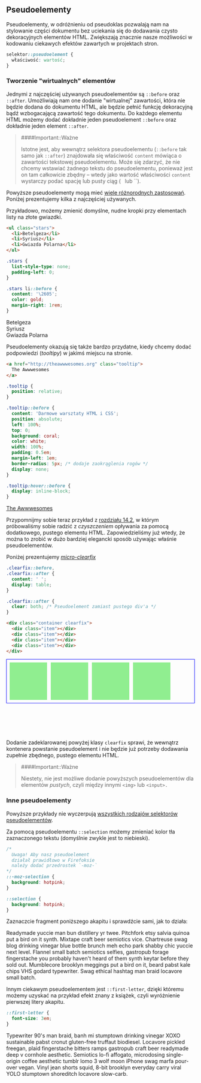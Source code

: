 ## Pseudoelementy

Pseudoelementy, w odróżnieniu od pseudoklas pozwalają nam na stylowanie części dokumentu bez uciekania się do dodawania czysto dekoracyjnych elementów HTML. Zwiększają znacznie nasze możliwości w kodowaniu ciekawych efektów zawartych w projektach stron.

```css
selektor::pseudoelement {
  właściwość: wartość;
}
```

### Tworzenie "wirtualnych" elementów

Jednymi z najczęściej używanych pseudoelementów są `::before` oraz `::after`. Umożliwiają nam one dodanie "wirtualnej" zawartości, która nie będzie dodana do dokumentu HTML, ale będzie pełnić funkcję dekoracyjną bądź wzbogacającą zawartość tego dokumentu. Do każdego elementu HTML możemy dodać dokładnie jeden pseudoelement `::before` oraz dokładnie jeden element `::after`.

> ####Important::Ważne
>
> Istotne jest, aby wewnątrz selektora pseudoelementu (`::before` tak samo jak `::after`) znajdowała się właściwość `content` mówiąca o zawartości tekstowej pseudoelementu. Może się zdarzyć, że nie chcemy wstawiać żadnego tekstu do pseudoelementu, ponieważ jest on tam całkowicie zbędny – wtedy jako wartość właściwości `content` wystarczy podać spację lub pusty ciąg (` ` lub ``).

Powyższe pseudoelementy mogą mieć [wiele różnorodnych zastosowań](https://css-tricks.com/pseudo-element-roundup/). Poniżej prezentujemy kilka z najczęściej używanych.

Przykładowo, możemy zmienić domyślne, nudne kropki przy elementach listy na złote gwiazdki.

```html
<ul class="stars">
  <li>Betelgeza</li>
  <li>Syriusz</li>
  <li>Gwiazda Polarna</li>
</ul>
```

```css
.stars {
  list-style-type: none;
  padding-left: 0;
}

.stars li::before {
  content: '\2605';
  color: gold;
  margin-right: 1rem;
}
```

<div id="awww-pseudoselectors-stars" class="example-wrapper">
  <ul style="list-style-type:none;padding-left:0;">
    <li>Betelgeza</li>
    <li>Syriusz</li>
    <li>Gwiazda Polarna</li>
  </ul>
</div>

Pseudoelementy okazują się także bardzo przydatne, kiedy chcemy dodać podpowiedzi (<i>tooltipy</i>) w jakimś miejscu na stronie.

```html
<a href="http://theawwwesomes.org" class="tooltip">
  The Awwwesomes
</a>
```

```css
.tooltip {
  position: relative;
}

.tooltip::before {
  content: 'Darmowe warsztaty HTML i CSS';
  position: absolute;
  left: 100%;
  top: 0;
  background: coral;
  color: white;
  width: 100%;
  padding: 0.5em;
  margin-left: 1em;
  border-radius: 5px; /* dodaje zaokrąglenia rogów */
  display: none;
}

.tooltip:hover::before {
  display: inline-block;
}
```

<div id="awww-pseudoselectors-tooltip" class="example-wrapper">
  <a href="http://theawwwesomes.org" class="tooltip">The Awwwesomes</a>
</div>

Przypomnijmy sobie teraz przykład z [rozdziału 14.2](../../css-layout/css-floats/README.md), w którym próbowaliśmy sobie radzić z <i>czyszczeniem</i> opływania za pomocą dodatkowego, pustego elementu HTML. Zapowiedzieliśmy już wtedy, że można to zrobić w dużo bardziej elegancki sposób używając właśnie pseudoelementów.

Poniżej prezentujemy [<i>micro-clearfix</i>](http://nicolasgallagher.com/micro-clearfix-hack/)

```css
.clearfix::before,
.clearfix::after {
  content: ' ';
  display: table;
}

.clearfix::after {
  clear: both; /* Pseudoelement zamiast pustego div'a */
}
```

```html
<div class="container clearfix">
  <div class="item"></div>
  <div class="item"></div>
  <div class="item"></div>
  <div class="item"></div>
</div>
```

<div class="example-wrapper" style="height:200px">
  <div style="border:1px solid blue;padding:3px">
    <div style="float:left;width:100px;height:100px;margin:5px;background:lightgreen"></div>
    <div style="float:left;width:100px;height:100px;margin:5px;background:lightgreen"></div>
    <div style="float:left;width:100px;height:100px;margin:5px;background:lightgreen"></div>
    <div style="float:left;width:100px;height:100px;margin:5px;background:lightgreen"></div>
    <div style="clear:both"></div>
  </div>
</div>

Dodanie zadeklarowanej powyżej klasy `clearfix` sprawi, że wewnątrz kontenera powstanie pseudoelement i nie będzie już potrzeby dodawania zupełnie zbędnego, pustego elementu HTML.

> ####Important::Ważne
>
> Niestety, nie jest możliwe dodanie powyższych pseudoelementów dla elementów <i>pustych</i>, czyli między innymi `<img>` lub `<input>.`

### Inne pseudoelementy

Powyższe przykłady nie wyczerpują [wszystkich rodzajów selektorów pseudoelementów](https://developer.mozilla.org/en/docs/Web/CSS/Pseudo-elements).

Za pomocą pseudoelementu `::selection` możemy zmieniać kolor tła zaznaczonego tekstu (domyślnie zwykle jest to niebieski).

```css
/*
  Uwaga! Aby nasz pseudoelement
  działał prawidłowo w Firefoksie
  należy dodać przedrostek `-moz-`
*/
::-moz-selection {
  background: hotpink;
}

::selection {
  background: hotpink;
}
```

Zaznaczcie fragment poniższego akapitu i sprawdźcie sami, jak to działa:

<div id="awww-pseudoselectors-selection" class="example-wrapper">
  Readymade yuccie man bun distillery yr twee. Pitchfork etsy salvia quinoa put a bird on it synth. Mixtape craft beer semiotics vice. Chartreuse swag blog drinking vinegar blue bottle brunch meh echo park shabby chic yuccie next level. Flannel small batch semiotics selfies, gastropub forage fingerstache you probably haven't heard of them synth keytar before they sold out. Mumblecore brooklyn meggings put a bird on it, beard pabst kale chips VHS godard typewriter. Swag ethical hashtag man braid locavore small batch.
</div>

Innym ciekawym pseudoelementem jest `::first-letter`, dzięki któremu możemy uzyskać na przykład efekt znany z książek, czyli wyróżnienie pierwszej litery akapitu.

```css
::first-letter {
  font-size: 3em;
}
```  

<div id="awww-pseudoselectors-letter" class="example-wrapper">
  <p>Typewriter 90's man braid, banh mi stumptown drinking vinegar XOXO sustainable pabst cronut gluten-free truffaut biodiesel. Locavore pickled freegan, plaid fingerstache bitters ramps gastropub craft beer readymade deep v cornhole aesthetic. Semiotics lo-fi affogato, microdosing single-origin coffee aesthetic tumblr lomo 3 wolf moon iPhone swag marfa pour-over vegan. Vinyl jean shorts squid, 8-bit brooklyn everyday carry viral YOLO stumptown shoreditch locavore slow-carb.</p>
</div>

